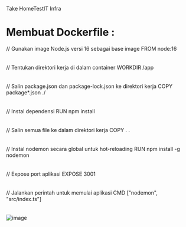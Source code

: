 Take HomeTestIT Infra

# Membuat Dockerfile :

// Gunakan image Node.js versi 16 sebagai base image
FROM node:16
<br><br><br>
// Tentukan direktori kerja di dalam container
WORKDIR /app
<br><br><br>
// Salin package.json dan package-lock.json ke direktori kerja
COPY package*.json ./
<br><br><br>
// Instal dependensi
RUN npm install
<br><br><br>
// Salin semua file ke dalam direktori kerja
COPY . .
<br><br><br>
// Instal nodemon secara global untuk hot-reloading
RUN npm install -g nodemon
<br><br><br>
// Expose port aplikasi
EXPOSE 3001
<br><br><br>
// Jalankan perintah untuk memulai aplikasi
CMD ["nodemon", "src/index.ts"]
<br><br><br>
![image](https://github.com/user-attachments/assets/71b34a4f-5297-4123-ad6c-11e9ec230e5f)
